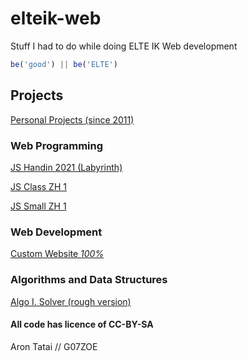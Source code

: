 # elteik-web
Stuff I had to do while doing ELTE IK Web development
 
```javascript
be('good') || be('ELTE')
```
 
## Projects

[Personal Projects (since 2011)](https://rontap.github.io/rts-nxt/index.html)

### Web Programming
[JS Handin 2021 (Labyrinth)](https://rontap.github.io/elteik-web/js/bead1/index.html)

[JS Class ZH 1](https://rontap.github.io/elteik-web/js/bigzh1/???)

[JS Small ZH 1](https://rontap.github.io/elteik-web/js/zh1/???) 

### Web Development
[Custom Website *100%*](https://rontap.github.io/elteik-web/webfejlesztes-weboldal/index.html)

### Algorithms and Data Structures 
[Algo I. Solver (rough version)](https://rontap.github.io/elteik-web/algo-megoldo/index.html)


#### All code has licence of CC-BY-SA 
Aron Tatai // G07ZOE